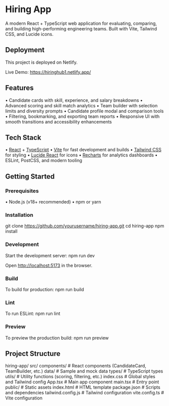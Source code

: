 # Hiring App

A modern React + TypeScript web application for evaluating, comparing, and building high-performing engineering teams. Built with Vite, Tailwind CSS, and Lucide icons.

## Deployment

This project is deployed on Netlify.

Live Demo: https://hiringhub1.netlify.app/

## Features

•⁠  ⁠Candidate cards with skill, experience, and salary breakdowns
•⁠  ⁠Advanced scoring and skill match analytics
•⁠  ⁠Team builder with selection limits and diversity prompts
•⁠  ⁠Candidate profile modal and comparison tools
•⁠  ⁠Filtering, bookmarking, and exporting team reports
•⁠  ⁠Responsive UI with smooth transitions and accessibility enhancements

## Tech Stack

•⁠  ⁠[React](https://react.dev/) + [TypeScript](https://www.typescriptlang.org/)
•⁠  ⁠[Vite](https://vitejs.dev/) for fast development and builds
•⁠  ⁠[Tailwind CSS](https://tailwindcss.com/) for styling
•⁠  ⁠[Lucide React](https://lucide.dev/) for icons
•⁠  ⁠[Recharts](https://recharts.org/) for analytics dashboards
•⁠  ⁠ESLint, PostCSS, and modern tooling

## Getting Started

### Prerequisites

•⁠  ⁠Node.js (v18+ recommended)
•⁠  ⁠npm or yarn

### Installation

git clone https://github.com/yourusername/hiring-app.git
cd hiring-app
npm install
 ⁠

### Development

Start the development server:
npm run dev

Open [http://localhost:5173](http://localhost:5173) in the browser.

### Build

To build for production:
npm run build
 ⁠

### Lint

To run ESLint:
npm run lint
 ⁠

### Preview

To preview the production build:
npm run preview
 ⁠

## Project Structure

hiring-app/
  src/
    components/      # React components (CandidateCard, TeamBuilder, etc.)
    data/            # Sample and mock data
    types/           # TypeScript types
    utils/           # Utility functions (scoring, filtering, etc.)
    index.css        # Global styles and Tailwind config
    App.tsx          # Main app component
    main.tsx         # Entry point
  public/            # Static assets
  index.html         # HTML template
  package.json       # Scripts and dependencies
  tailwind.config.js # Tailwind configuration
  vite.config.ts     # Vite configuration
